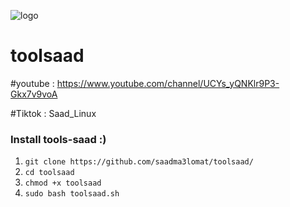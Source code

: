 ![logo](https://github.com/saadma3lomat/toolsaad/blob/main/2021-05-08_233100.jpg)
# toolsaad
#youtube : https://www.youtube.com/channel/UCYs_yQNKlr9P3-Gkx7v9voA

#Tiktok :  Saad_Linux

### Install tools-saad :)
1. `git clone https://github.com/saadma3lomat/toolsaad/`
2. `cd toolsaad`
3. `chmod +x toolsaad`
4. `sudo bash toolsaad.sh`




